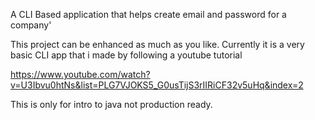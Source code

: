 A CLI Based application that helps create email and password for a company'

This project can be enhanced as much as you like.
Currently it is a very basic CLI app that i made by following a youtube tutorial



https://www.youtube.com/watch?v=U3Ibvu0htNs&list=PLG7VJOKS5_G0usTijS3rIIRiCF32v5uHq&index=2




This is only for intro to java not production ready.
